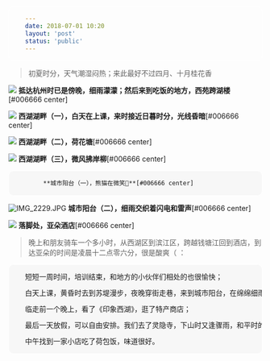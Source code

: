 ```yaml
---
date: 2018-07-01 10:20
layout: 'post'
status: 'public'
---
```

<audio src="https://inz.oss-cn-beijing.aliyuncs.com/Audios/128kbit/%E9%9D%99%E3%81%8B%E3%81%AA%E5%A4%8F%20-%20%E6%98%A5%E9%87%8E%E5%B7%9D%E6%9D%89%E5%8D%89.mp3" autoplay loop></audio>
> 初夏时分，天气潮湿闷热；来此最好不过四月、十月桂花香

![](https://cdn.pixabay.com/photo/2020/09/25/03/00/place-5600368_1280.jpg)
        **抵达杭州时已是傍晚，细雨濛濛；然后来到吃饭的地方，西苑跨湖楼**[#006666 center]

![](https://cdn.pixabay.com/photo/2020/09/25/03/02/place-5600370_1280.jpg)
        **西湖湖畔（一），白天在上课，来时接近日暮时分，光线昏暗**[#006666 center]

![](https://cdn.pixabay.com/photo/2020/09/25/03/00/place-5600367_1280.jpg)
        **西湖湖畔（二），荷花塘**[#006666 center]

![](https://cdn.pixabay.com/photo/2020/09/25/03/04/place-5600372_1280.jpg)
        **西湖湖畔（三），微风拂岸柳**[#006666 center]


         **城市阳台（一），熊猫在微笑🐼**[#006666 center]

![IMG_2229.JPG](https://i.loli.net/2021/02/26/yPMzYZxwmblfeca.jpg)
         **城市阳台（二），细雨交织着闪电和雷声**[#006666 center]

![](https://cdn.pixabay.com/photo/2020/09/25/02/58/architecture-5600365_1280.jpg)
        **落脚处，亚朵酒店**[#006666 center]

> 晚上和朋友骑车一个多小时，从西湖区到滨江区，跨越钱塘江回到酒店，到达亚朵的时间是凌晨十二点零六分，很是酸爽（ ：

<html>
<head>
<title>bgc</title>
<meta http-equiv="Content-Type" content="text/html; charset=utf-8" />
<script type="text/javascript"  src="http://cdn.mathjax.org/mathjax/latest/MathJax.js?config=TeX-AMS-MML_HTMLorMML"></script>
<style type="text/css">
pre {
  background-color: #F7F7F7;
  border: 1px solid #FFFFFF;
  font-size: 14px;
  line-height: 16px;
  overflow: auto;
  padding: 16px 32px;
  border-radius: 10px;
}
</style>
</head>

<body>
<pre>
短短一周时间，培训结束，和地方的小伙伴们相处的也很愉快；</br>
白天上课，黄昏时去到苏堤漫步，夜晚穿街走巷，来到城市阳台，在绵绵细雨中观看了Lighting show；</br>
临走前一个晚上，看了《印象西湖》，逛了特产商店；</br>
最后一天放假，可以自由安排。我们去了灵隐寺，下山时又逢骤雨，和平时的潮湿闷热比起来，更舒服；</br>
中午找到一家小店吃了荷包饭，味道很好。
</pre>
</body>
</html>